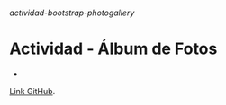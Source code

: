 ###### actividad-bootstrap-photogallery

# Actividad - Álbum de Fotos



- 
 [Link GitHub](https://davidsantosaros.github.io/actividad-bootstrap-photogallery/index.html "Desafío Latam").

